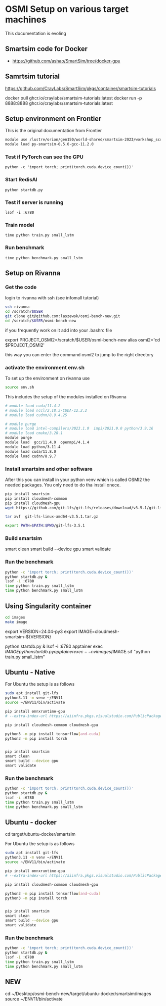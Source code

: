 # OSMI Setup on various target machines

This documentation is evoling

## Smartsim code for Docker

* <https://github.com/ashao/SmartSim/tree/docker-gpu>

## Samrtsim tutorial

https://github.com/CrayLabs/SmartSim/pkgs/container/smartsim-tutorials

docker pull ghcr.io/craylabs/smartsim-tutorials:latest
docker run -p 8888:8888 ghcr.io/craylabs/smartsim-tutorials:latest

## Setup environment on Frontier

This is the original documentation from Frontier

```bash
module use /lustre/orion/gen150/world-shared/smartsim-2023/workshop_scratch/ashao/OLCF_SmartSim2023/modulefiles
module load py-smartsim-0.5.0-gcc-11.2.0
```

### Test if PyTorch can see the GPU

```
python -c 'import torch; print(torch.cuda.device_count())'
```

### Start RedisAI

```
python startdb.py
```

### Test if server is running

```
lsof -i :6780
```

### Train model

```
time python train.py small_lstm
```

### Run benchmark

```
time python benchmark.py small_lstm
```

## Setup on Rivanna 

### Get the code

login to rivanna with ssh (see infomall tutorial)

```bash
ssh rivanna
cd /scratch/$USER
git clone git@github.com:laszewsk/osmi-bench-new.git
cd /scratch/$USER/osmi-bench-new
```

if you frequently work on it add into your .bashrc file

export PROJECT_OSMI2=/scratch/$USER/osmi-bench-new
alias osmi2='cd $PROJECT_OSMI2'

this way you can enter the command osmi2 to jump to the right directory

### activate the environment env.sh

To set up the environment on rivanna use 

```bash
source env.sh
```
This includes the setup of the modules installed on Rivanna

```bash
# module load cuda/11.4.2
# module load nccl/2.18.3-CUDA-12.2.2
# module load cudnn/8.9.4.25

# module purge
# module load intel-compilers/2023.1.0  impi/2021.9.0 python/3.9.16
# module load cmake/3.28.1
module purge
module load  gcc/11.4.0  openmpi/4.1.4
module load python/3.11.4
module load cuda/11.8.0
module load cudnn/8.9.7
```

### Install smartsim and other software


After this you can install in your python venv which is called OSMI2 the needed packages. You only need to do tha install onece.

```bash
pip install smartsim
pip install cloudmesh-common
pip install cloudmesh-gpu
wget https://github.com/git-lfs/git-lfs/releases/download/v3.5.1/git-lfs-linux-amd64-v3.5.1.tar.gz

tar xvf  git-lfs-linux-amd64-v3.5.1.tar.gz

export PATH=$PATH:$PWD/git-lfs-3.5.1
```

### Build smartsim

smart clean
smart build --device gpu 
smart validate

### Run the benchmark

```bash
python -c 'import torch; print(torch.cuda.device_count())'
python startdb.py & 
lsof -i :6780
time python train.py small_lstm
time python benchmark.py small_lstm
```

## Using Singularity container

```bash
cd images
make image
```

export VERSION=24.04-py3
export IMAGE=cloudmesh-smartsim-${VERSION}

python startdb.py & 
lsof -i :6780
apptainer exec $IMAGE python startdb.py
apptainer exec --nv images/$IMAGE.sif "python train.py small_lstm"



## Ubuntu - Native

For Ubuntu the setup is as follows

```bash
sudo apt install git-lfs
python3.11 -m venv ~/ENV11
source ~/ENV11/bin/activate

pip install onnxruntime-gpu 
# --extra-index-url https://aiinfra.pkgs.visualstudio.com/PublicPackages/_packaging/onnxruntime-cuda-12/pypi/simple/

pip install cloudmesh-common cloudmesh-gpu

python3 -m pip install tensorflow[and-cuda]
python3 -m pip install torch


pip install smartsim
smart clean
smart build --device gpu 
smart validate
```

### Run the benchmark

```bash
python -c 'import torch; print(torch.cuda.device_count())'
python startdb.py & 
lsof -i :6780
time python train.py small_lstm
time python benchmark.py small_lstm
```


## Ubuntu - docker

cd target/ubuntu-docker/smartsim


For Ubuntu the setup is as follows

```bash
sudo apt install git-lfs
python3.11 -m venv ~/ENV11
source ~/ENV11/bin/activate

pip install onnxruntime-gpu 
# --extra-index-url https://aiinfra.pkgs.visualstudio.com/PublicPackages/_packaging/onnxruntime-cuda-12/pypi/simple/

pip install cloudmesh-common cloudmesh-gpu

python3 -m pip install tensorflow[and-cuda]
python3 -m pip install torch


pip install smartsim
smart clean
smart build --device gpu 
smart validate
```

### Run the benchmark

```bash
python -c 'import torch; print(torch.cuda.device_count())'
python startdb.py & 
lsof -i :6780
time python train.py small_lstm
time python benchmark.py small_lstm
```


## NEW

cd ~/Desktop/osmi-bench-new/target/ubuntu-docker/smartsim/images
source ~/ENV11/bin/activate




